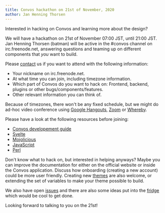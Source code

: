 ```yaml
---
title: Convos hackathon on 21st of November, 2020
author: Jan Henning Thorsen
---
```


Interested in hacking on Convos and learning more about the design?

We will have a hackathon on 21st of November 07:00 JST, until 21:00 JST. Jan
Henning Thorsen (batman) will be active in the #convos channel on
irc.freenode.net, answering questions and teaming up on different components
that *you* want to build.

Please [contact](mailto:contact@convos.chat) us if you want to attend with the
following information:

* Your nickname on irc.freenode.net.
* At what time you can join, including timezone information.
* Which part of Convos do you want to hack on: Frontend, backend, plugins or
  other bugs/components/features.
* Other relevant information you can think of.

Because of timezones, there won't be any fixed schedule, but we might do
ad-hoc video conference using [Google Hangouts](https://hangouts.google.com/),
[Zoom](https://zoom.us/) or [Whereby](https://whereby.com/convos-hack).

Please have a look at the following resources before joining:

* [Convos developement guide](https://convos.chat/doc/develop)
* [Svelte](https://svelte.dev/)
* [Mojolicious](https://mojolicious.org/)
* [JavaScript](https://developer.mozilla.org/en-US/docs/Web/JavaScript)
* [Perl](https://docs.mojolicious.org/#BASICS)

Don't know what to hack on, but interested in helping anyways? Maybe you can
improve the documentation for either on the official website or inside the
Convos application. Discuss how onboarding (creating a new account) could be
more user friendly. Creating new
[themes](https://convos.chat/blog/2020/6/14/create-your-own-theme-detailed-walkthrough)
are also welcome, or extending the set of variables to make your theme possible
to build.

We also have open [issues](https://github.com/Nordaaker/convos/issues) and
there are also some ideas put into the
[fridge](https://github.com/Nordaaker/convos/issues?q=milestone%3AFridge) which
would be cool to get done.

Looking forward to talking to you on the 21st!
